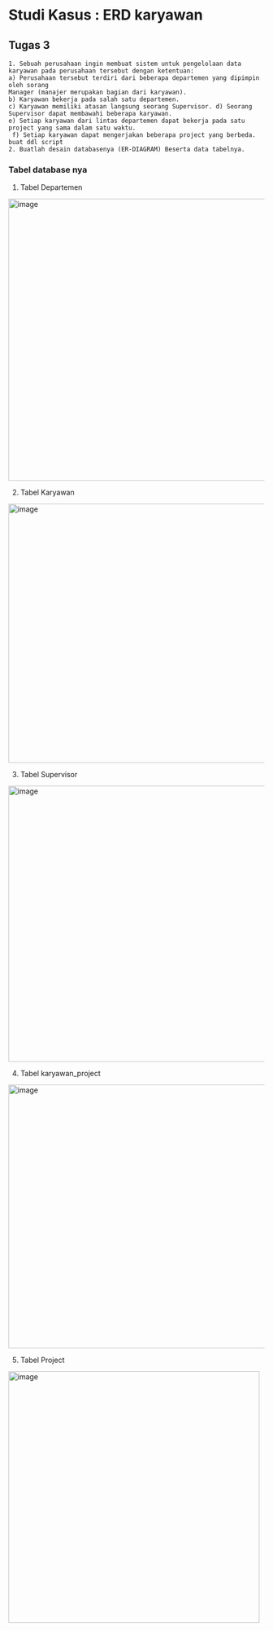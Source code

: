 # Studi Kasus : ERD karyawan
## Tugas 3
```
1. Sebuah perusahaan ingin membuat sistem untuk pengelolaan data karyawan pada perusahaan tersebut dengan ketentuan: 
a) Perusahaan tersebut terdiri dari beberapa departemen yang dipimpin oleh sorang
Manager (manajer merupakan bagian dari karyawan). 
b) Karyawan bekerja pada salah satu departemen.
c) Karyawan memiliki atasan langsung seorang Supervisor. d) Seorang Supervisor dapat membawahi beberapa karyawan.
e) Setiap karyawan dari lintas departemen dapat bekerja pada satu project yang sama dalam satu waktu.
 f) Setiap karyawan dapat mengerjakan beberapa project yang berbeda.
buat ddl script
2. Buatlah desain databasenya (ER-DIAGRAM) Beserta data tabelnya.
```

### Tabel database nya

1. Tabel Departemen
<img width="554" alt="image" src="https://github.com/Agussetiaa/ERDkaryawan/assets/115542822/016476e4-e2ae-493d-b98c-03c1531f0caf">

2. Tabel Karyawan
<img width="509" alt="image" src="https://github.com/Agussetiaa/ERDkaryawan/assets/115542822/58b70db0-5d4f-4218-859d-488a2bb9d1e4">

3. Tabel Supervisor
<img width="542" alt="image" src="https://github.com/Agussetiaa/ERDkaryawan/assets/115542822/7ed4e8ab-1c42-40c2-a543-e3f0a592738a">

4. Tabel karyawan_project
<img width="518" alt="image" src="https://github.com/Agussetiaa/ERDkaryawan/assets/115542822/483c0468-38df-4bf9-86c4-070d3ac4a4e7">

5. Tabel Project
<img width="494" alt="image" src="https://github.com/Agussetiaa/ERDkaryawan/assets/115542822/94416d17-09a5-451f-8245-007c048510ee">




